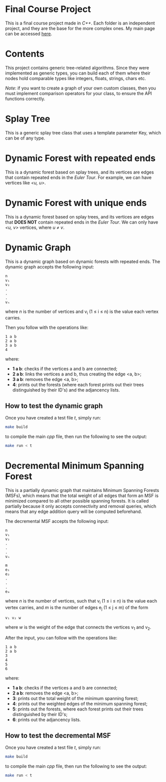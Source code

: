 # Final Course Project

This is a final course project made in *C++*. Each folder is an independent project, and they are the base for the more complex ones. My main page can be accessed [here](https://linux.ime.usp.br/~cjinshian/).

# Contents

This project contains generic tree-related algorithms. Since they were implemented as generic types, you can build each of them where their nodes hold comparable types like integers, floats, strings, chars etc.

*Note*: if you want to create a graph of your own custom classes, then you must implement comparison operators for your class, to ensure the API functions correctly. 

# Splay Tree

This is a generic splay tree class that uses a template parameter Key, which can be of any type. 

# Dynamic Forest with repeated ends

This is a dynamic forest based on splay trees, and its vertices are edges that contain repeated ends in the *Euler Tour*. For example, we can have vertices like *<u, u>*.

# Dynamic Forest with unique ends

This is a dynamic forest based on splay trees, and its vertices are edges that **DOES NOT** contain repeated ends in the *Euler Tour*. We can only have *<u, v>* vertices, where *u &ne; v*.

# Dynamic Graph

This is a dynamic graph based on dynamic forests with repeated ends. The dynamic graph accepts the following input:

```
n
v₁
v₂
.
.
.
vₙ
```

where *n* is the number of vertices and v<sub>i</sub> (1 ≤ i ≤ n) is the value each vertex carries. 

Then you follow with the operations like:
```
1 a b
2 a b
3 a b
4
```

where: 

* **1 a b**: checks if the vertices a and b are connected;
* **2 a b**: links the vertices a and b, thus creating the edge <a, b>;
* **3 a b**: removes the edge <a, b>;
* **4**: prints out the forests (where each forest prints out their trees distinguished by their ID's) and the adjancency lists.

## How to test the dynamic graph

Once you have created a test file *t*, simply run:

```bash
make build
```

to compile the main *cpp* file, then run the following to see the output:

```bash
make run < t
```

# Decremental Minimum Spanning Forest

This is a partially dynamic graph that maintains Minimum Spanning Forests (MSFs), which means that the total weight of all edges that form an MSF is minimized compared to all other possible spanning forests. It is called partially because it only accepts connectivity and removal queries, which means that any edge addition query will be computed beforehand.  

The decremental MSF accepts the following input:

```
n
v₁
v₂
.
.
.
vₙ

m
e₁
e₂
.
.
.
eₘ
```

where *n* is the number of vertices, such that v<sub>i</sub> (1 ≤ i ≤ n) is the value each vertex carries, and *m* is the number of edges e<sub>j</sub> (1 ≤ j ≤ m) of the form 

```
v₁ v₂ w
```

where *w* is the weight of the edge that connects the vertices v<sub>1</sub> and v<sub>2</sub>.

After the input, you can follow with the operations like:

```
1 a b
2 a b
3
4
5
6
```

where: 

* **1 a b**: checks if the vertices a and b are connected;
* **2 a b**: removes the edge <a, b>;
* **3**: prints out the total weight of the minimum spanning forest;
* **4**: prints out the weighted edges of the minimum spanning forest;
* **5**: prints out the forests, where each forest prints out their trees distinguished by their ID's;
* **6**: prints out the adjancency lists.

## How to test the decremental MSF

Once you have created a test file *t*, simply run:

```bash
make build
```

to compile the main *cpp* file, then run the following to see the output:

```bash
make run < t
```


